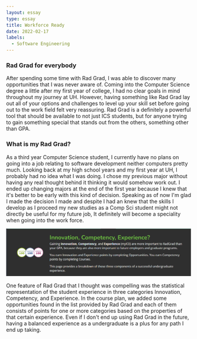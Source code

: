 ```yaml
---
layout: essay
type: essay
title: Workforce Ready
date: 2022-02-17
labels:
  - Software Engineering
---
```


### Rad Grad for everybody          

After spending some time with Rad Grad, I was able to discover many opportunities that I was never aware of. Coming into the Computer Science degree a little after my first year of college, I had no clear goals in mind throughout my journey at UH. However, having something like Rad Grad lay out all of your options and challenges to level up your skill set before going out to the work field felt very reassuring. Rad Grad is a definitely a powerful tool that should be available to not just ICS students, but for anyone trying to gain something special that stands out from the others, something other than GPA. 

### What is my Rad Grad?

As a third year Computer Science student, I currently have no plans on going into a job relating to software development neither computers pretty much. Looking back at my high school years and my first year at UH, I probably had no idea what I was doing. I chose my previous major without having any real thought behind it thinking it would somehow work out. I ended up changing majors at the end of the first year because I knew that it's better to be early with this kind of decision. Speaking as of now I'm glad I made the decision I made and despite I had an knew that the skills I develop as I proceed my new studies as a Comp Sci student might not directly be useful for my future job, It definitely will become a speciality when going into the work force. 

<div class="ui small rounded images">
  <img class="ui image" src="../images/RadGrad.png" width="500">
</div>

One feature of Rad Grad that I thought was compelling was the statistical representation of the student experience in three categories Innovation, Competency, and Experience. In the course plan, we added some opportunities found in the list provided by Rad Grad and each of them consists of points for one or more categories based on the properties of that certain experience. Even if I don't end up using Rad Grad in the future, having a balanced experience as a undergraduate is a plus for any path I end up taking.




